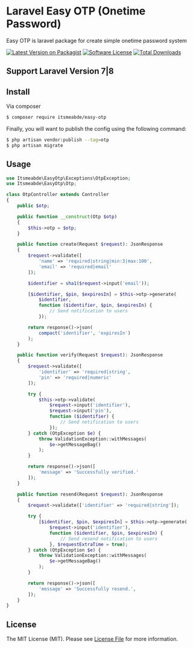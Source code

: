 # Laravel Easy OTP (Onetime Password)
Easy OTP is laravel package for create simple onetime password system

[![Latest Version on Packagist][ico-version]][link-packagist]
[![Software License][ico-license]](LICENSE)
[![Total Downloads][ico-downloads]][link-downloads]

## Support Laravel Version 7|8

## Install
Via composer

``` bash
$ composer require itsmeabde/easy-otp
```

Finally, you will want to publish the config using the following command:
``` bash
$ php artisan vendor:publish --tag=otp
$ php artisan migrate
```

## Usage

``` php
use Itsmeabde\EasyOtp\Exceptions\OtpException;
use Itsmeabde\EasyOtp\Otp;

class OtpController extends Controller
{
    public $otp;

    public function __construct(Otp $otp)
    {
        $this->otp = $otp;
    }

    public function create(Request $request): JsonResponse
    {
        $request->validate([
            'name' => 'required|string|min:3|max:100',
            'email' => 'required|email'
        ]);

        $identifier = sha1($request->input('email'));

        [$identifier, $pin, $expiresIn] = $this->otp->generate(
            $identifier,
            function ($identifier, $pin, $expiresIn) {
                // Send notification to users
            });

        return response()->json(
            compact('identifier', 'expiresIn')
        );
    }

    public function verify(Request $request): JsonResponse
    {
        $request->validate([
            'identifier' => 'required|string',
            'pin' => 'required|numeric'
        ]);

        try {
            $this->otp->validate(
                $request->input('identifier'),
                $request->input('pin'),
                function ($identifier) {
                    // Send notification to users
                });
        } catch (OtpException $e) {
            throw ValidationException::withMessages(
                $e->getMessageBag()
            );
        }

        return response()->json([
            'message' => 'Successfully verified.'
        ]);
    }

    public function resend(Request $request): JsonResponse
    {
        $request->validate(['identifier' => 'required|string']);

        try {
            [$identifier, $pin, $expiresIn] = $this->otp->generate(
                $request->input('identifier'),
                function ($identifier, $pin, $expiresIn) {
                    // Send resend notification to users
                }, $requestExtraTime = true);
        } catch (OtpException $e) {
            throw ValidationException::withMessages(
                $e->getMessageBag()
            );
        }

        return response()->json([
            'message' => 'Successfully resend.',
        ]);
    }
}
```

## License

The MIT License (MIT). Please see [License File](LICENSE) for more information.

[ico-version]: https://img.shields.io/packagist/v/itsmeabde/easy-otp.svg?style=flat-square
[ico-license]: https://img.shields.io/badge/license-MIT-brightgreen.svg?style=flat-square
[ico-downloads]: https://img.shields.io/packagist/dt/itsmeabde/easy-otp.svg?style=flat-square

[link-packagist]: https://packagist.org/packages/itsmeabde/easy-otp
[link-downloads]: https://packagist.org/packages/itsmeabde/easy-otp
[link-author]: https://github.com/itsmeabde
